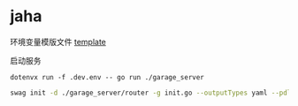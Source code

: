 # jaha

环境变量模版文件 [template](template.env)

启动服务

```shell
dotenvx run -f .dev.env -- go run ./garage_server
```

```bash
swag init -d ./garage_server/router -g init.go --outputTypes yaml --pdl 3
```
